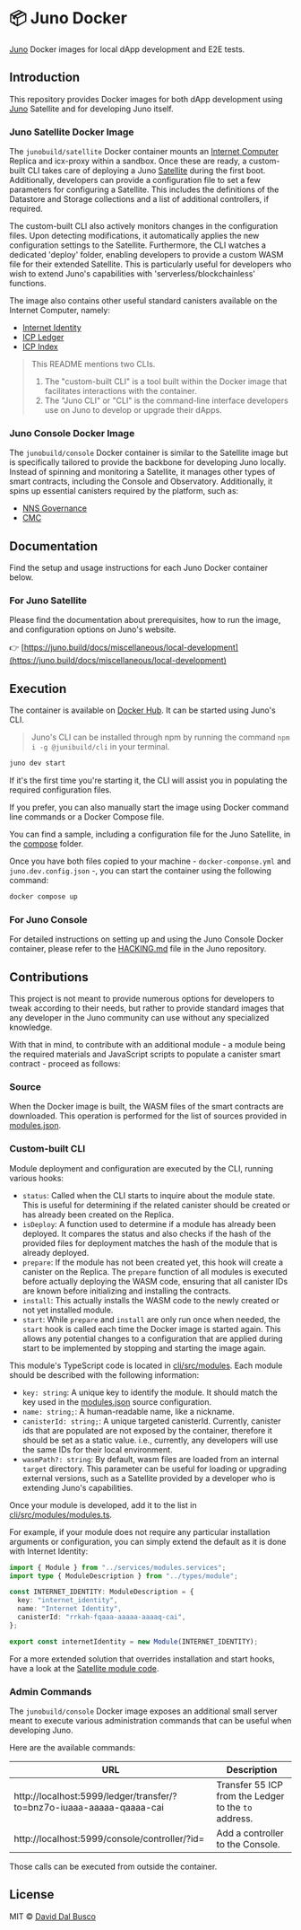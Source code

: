 # 📦 Juno Docker

[Juno] Docker images for local dApp development and E2E tests.

## Introduction

This repository provides Docker images for both dApp development using [Juno] Satellite and for developing Juno itself.

### Juno Satellite Docker Image

The `junobuild/satellite` Docker container mounts an [Internet Computer](https://internetcomputer.org/) Replica and icx-proxy within a sandbox. Once these are ready, a custom-built CLI takes care of deploying a Juno [Satellite](https://juno.build/docs/add-juno-to-an-app/create-a-satellite) during the first boot. Additionally, developers can provide a configuration file to set a few parameters for configuring a Satellite. This includes the definitions of the Datastore and Storage collections and a list of additional controllers, if required.

The custom-built CLI also actively monitors changes in the configuration files. Upon detecting modifications, it automatically applies the new configuration settings to the Satellite. Furthermore, the CLI watches a dedicated 'deploy' folder, enabling developers to provide a custom WASM file for their extended Satellite. This is particularly useful for developers who wish to extend Juno's capabilities with 'serverless/blockchainless' functions.

The image also contains other useful standard canisters available on the Internet Computer, namely:

- [Internet Identity](https://identity.internetcomputer.org/)
- [ICP Ledger](https://dashboard.internetcomputer.org/canister/ryjl3-tyaaa-aaaaa-aaaba-cai)
- [ICP Index](https://dashboard.internetcomputer.org/canister/qhbym-qaaaa-aaaaa-aaafq-cai)

> This README mentions two CLIs.
>
> 1. The "custom-built CLI" is a tool built within the Docker image that facilitates interactions with the container.
> 2. The "Juno CLI" or "CLI" is the command-line interface developers use on Juno to develop or upgrade their dApps.

### Juno Console Docker Image

The `junobuild/console` Docker container is similar to the Satellite image but is specifically tailored to provide the backbone for developing Juno locally. Instead of spinning and monitoring a Satellite, it manages other types of smart contracts, including the Console and Observatory. Additionally, it spins up essential canisters required by the platform, such as:

- [NNS Governance](https://dashboard.internetcomputer.org/canister/rrkah-fqaaa-aaaaa-aaaaq-cai)
- [CMC](https://dashboard.internetcomputer.org/canister/rkp4c-7iaaa-aaaaa-aaaca-cai)

## Documentation

Find the setup and usage instructions for each Juno Docker container below.

### For Juno Satellite

Please find the documentation about prerequisites, how to run the image, and configuration options on Juno's website.

👉 [https://juno.build/docs/miscellaneous/local-development](https://juno.build/docs/miscellaneous/local-development)

## Execution

The container is available on [Docker Hub](https://hub.docker.com/r/junobuild/satellite). It can be started using Juno's CLI.

> Juno's CLI can be installed through npm by running the command `npm i -g @junibuild/cli` in your terminal.

```bash
juno dev start
```

If it's the first time you're starting it, the CLI will assist you in populating the required configuration files.

If you prefer, you can also manually start the image using Docker command line commands or a Docker Compose file.

You can find a sample, including a configuration file for the Juno Satellite, in the [compose](./compose) folder.

Once you have both files copied to your machine - `docker-componse.yml` and `juno.dev.config.json` -, you can start the container using the following command:

```bash
docker compose up
```

### For Juno Console

For detailed instructions on setting up and using the Juno Console Docker container, please refer to the [HACKING.md](https://github.com/junobuild/juno/blob/main/HACKING.md) file in the Juno repository.

## Contributions

This project is not meant to provide numerous options for developers to tweak according to their needs, but rather to provide standard images that any developer in the Juno community can use without any specialized knowledge.

With that in mind, to contribute with an additional module - a module being the required materials and JavaScript scripts to populate a canister smart contract - proceed as follows:

### Source

When the Docker image is built, the WASM files of the smart contracts are downloaded. This operation is performed for the list of sources provided in [modules.json](./modules.json).

### Custom-built CLI

Module deployment and configuration are executed by the CLI, running various hooks:

- `status`: Called when the CLI starts to inquire about the module state. This is useful for determining if the related canister should be created or has already been created on the Replica.
- `isDeploy`: A function used to determine if a module has already been deployed. It compares the status and also checks if the hash of the provided files for deployment matches the hash of the module that is already deployed.
- `prepare`: If the module has not been created yet, this hook will create a canister on the Replica. The `prepare` function of all modules is executed before actually deploying the WASM code, ensuring that all canister IDs are known before initializing and installing the contracts.
- `install`: This actually installs the WASM code to the newly created or not yet installed module.
- `start`: While `prepare` and `install` are only run once when needed, the `start` hook is called each time the Docker image is started again. This allows any potential changes to a configuration that are applied during start to be implemented by stopping and starting the image again.

This module's TypeScript code is located in [cli/src/modules](./cli/src/modules). Each module should be described with the following information:

- `key: string`: A unique key to identify the module. It should match the key used in the [modules.json](./modules.json) source configuration.
- `name: string;`: A human-readable name, like a nickname.
- `canisterId: string;`: A unique targeted canisterId. Currently, canister ids that are populated are not exposed by the container, therefore it should be set as a static value. i.e., currently, any developers will use the same IDs for their local environment.
- `wasmPath?: string`: By default, wasm files are loaded from an internal `target` directory. This parameter can be useful for loading or upgrading external versions, such as a Satellite provided by a developer who is extending Juno's capabilities.

Once your module is developed, add it to the list in [cli/src/modules/modules.ts](./cli/src/modules/modules.ts).

For example, if your module does not require any particular installation arguments or configuration, you can simply extend the default as it is done with Internet Identity:

```typescript
import { Module } from "../services/modules.services";
import type { ModuleDescription } from "../types/module";

const INTERNET_IDENTITY: ModuleDescription = {
  key: "internet_identity",
  name: "Internet Identity",
  canisterId: "rrkah-fqaaa-aaaaa-aaaaq-cai",
};

export const internetIdentity = new Module(INTERNET_IDENTITY);
```

For a more extended solution that overrides installation and start hooks, have a look at the [Satellite module code](./cli/src/modules/satellite).

### Admin Commands

The `junobuild/console` Docker image exposes an additional small server meant to execute various administration commands that can be useful when developing Juno.

Here are the available commands:

| URL                                                                   | Description                                          |
|-----------------------------------------------------------------------|------------------------------------------------------|
| http://localhost:5999/ledger/transfer/?to=bnz7o-iuaaa-aaaaa-qaaaa-cai | Transfer 55 ICP from the Ledger to the `to` address. |
| http://localhost:5999/console/controller/?id=<principal-text>         | Add a controller to the Console.                     |

Those calls can be executed from outside the container.

## License

MIT © [David Dal Busco](mailto:david.dalbusco@outlook.com)

[juno]: https://juno.build
